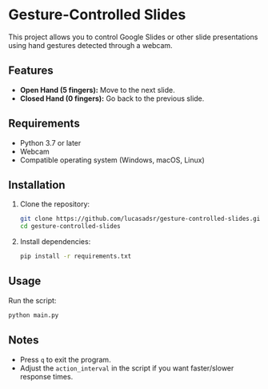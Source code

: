 
# Gesture-Controlled Slides

This project allows you to control Google Slides or other slide presentations using hand gestures detected through a webcam.

## Features
- **Open Hand (5 fingers):** Move to the next slide.
- **Closed Hand (0 fingers):** Go back to the previous slide.

## Requirements
- Python 3.7 or later
- Webcam
- Compatible operating system (Windows, macOS, Linux)

## Installation
1. Clone the repository:
   ```bash
   git clone https://github.com/lucasadsr/gesture-controlled-slides.git
   cd gesture-controlled-slides
   ```
2. Install dependencies:
   ```bash
   pip install -r requirements.txt
   ```

## Usage
Run the script:
   ```bash
   python main.py
   ```

## Notes
- Press `q` to exit the program.
- Adjust the `action_interval` in the script if you want faster/slower response times.
